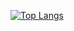 <!--![eilyri's GitHub stats](https://github-readme-stats.vercel.app/api?username=eilyri&show_icons=true&theme=dracula)-->

[![Top Langs](https://github-readme-stats.vercel.app/api/top-langs/?username=eilyri&layout=compact)](https://github.com/eilyri/github-readme-stats)

<!--
**eilyri/eilyri** is a ✨ _special_ ✨ repository because its `README.md` (this file) appears on your GitHub profile.

Here are some ideas to get you started:

- 🔭 I’m currently working on ...
- 🌱 I’m currently learning ...
- 👯 I’m looking to collaborate on ...
- 🤔 I’m looking for help with ...
- 💬 Ask me about ...
- 📫 How to reach me: ...
- 😄 Pronouns: ...
- ⚡ Fun fact: ...
-->
